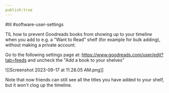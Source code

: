 ```yaml
---
publish:true
---
```

#til #software-user-settings

TIL how to prevent Goodreads books from showing up to your timeline when you add to e.g. a "Want to Read" shelf (for example for bulk adding), without making a private account.

Go to the following settings page at: <https://www.goodreads.com/user/edit?tab=feeds> and uncheck the "Add a book to your shelves"

![[Screenshot 2023-09-17 at 11.28.05 AM.png]]

Note that now friends can still see all the titles you have added to your shelf, but it won't clog up the timeline.


